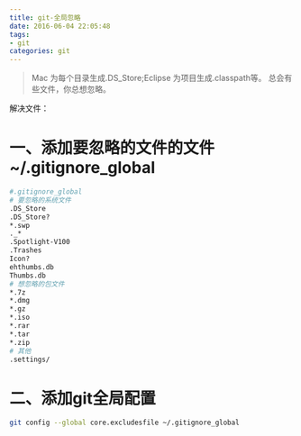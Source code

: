 ```yaml
---
title: git-全局忽略
date: 2016-06-04 22:05:48
tags: 
- git
categories: git
---
```


> Mac 为每个目录生成.DS_Store;Eclipse 为项目生成.classpath等。
总会有些文件，你总想忽略。

解决文件：
# 一、添加要忽略的文件的文件 ~/.gitignore_global

<!-- more -->

``` bash
#.gitignore_global
# 要忽略的系统文件
.DS_Store
.DS_Store?
*.swp
._*
.Spotlight-V100
.Trashes
Icon?
ehthumbs.db
Thumbs.db
# 想忽略的包文件
*.7z
*.dmg
*.gz
*.iso
*.rar
*.tar
*.zip
# 其他
.settings/
```

# 二、添加git全局配置

``` bash
git config --global core.excludesfile ~/.gitignore_global
```

